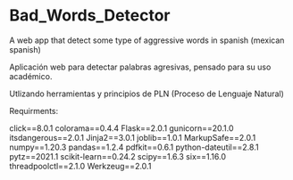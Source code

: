 # Bad_Words_Detector
A web app that detect some type of aggressive words in spanish (mexican spanish)  

Aplicación web para detectar palabras agresivas, pensado para su uso académico. 

Utlizando herramientas y principios de PLN (Proceso de Lenguaje Natural) 

Requirments: 


click==8.0.1
colorama==0.4.4
Flask==2.0.1
gunicorn==20.1.0
itsdangerous==2.0.1
Jinja2==3.0.1
joblib==1.0.1
MarkupSafe==2.0.1
numpy==1.20.3
pandas==1.2.4
pdfkit==0.6.1
python-dateutil==2.8.1
pytz==2021.1
scikit-learn==0.24.2
scipy==1.6.3
six==1.16.0
threadpoolctl==2.1.0
Werkzeug==2.0.1

